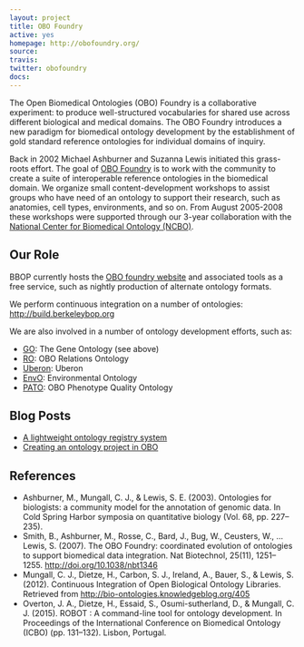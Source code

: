 ```yaml
---
layout: project
title: OBO Foundry
active: yes
homepage: http://obofoundry.org/
source: 
travis:
twitter: obofoundry
docs: 
---
```


The Open Biomedical Ontologies (OBO) Foundry is a collaborative experiment: to produce well-structured vocabularies for shared use across different biological and medical domains. The OBO Foundry introduces a new paradigm for biomedical ontology development by the establishment of gold standard reference ontologies for individual domains of inquiry.

Back in 2002 Michael Ashburner and Suzanna Lewis initiated this grass-roots effort. The goal of [OBO Foundry](http://obofoundry.org/) is to work with the community to create a suite of interoperable reference ontologies in the biomedical domain. We organize small content-development workshops to assist groups who have need of an ontology to support their research, such as anatomies, cell types, environments, and so on. From August 2005-2008 these workshops were supported through our 3-year collaboration with the [National Center for Biomedical Ontology (NCBO)](http://bioontology.org/).

## Our Role

BBOP currently hosts the [OBO foundry website](http://www.obofoundry.org/) and associated tools as a free service, such as nightly production of alternate ontology formats.

We perform continuous integration on a number of ontologies: http://build.berkeleybop.org

We are also involved in a number of ontology development efforts, such as:

- [GO](http://www.geneontology.org/): The Gene Ontology (see above)
- [RO](http://www.obofoundry.org/ro/): OBO Relations Ontology
- [Uberon](http://uberon.org): Uberon
- [EnvO](http://environmentontology.org/): Environmental Ontology
- [PATO](http://www.bioontology.org/wiki/index.php/PATO:Main_Page): OBO Phenotype Quality Ontology

## Blog Posts

 * [A lightweight ontology registry system](https://douroucouli.wordpress.com/2015/08/27/a-lightweight-ontology-registry-system/)
 * [Creating an ontology project in OBO](https://douroucouli.wordpress.com/2015/12/16/creating-an-ontology-project-an-update/)

## References

 * Ashburner, M., Mungall, C. J., & Lewis, S. E. (2003). Ontologies for biologists: a community model for the annotation of genomic data. In Cold Spring Harbor symposia on quantitative biology (Vol. 68, pp. 227–235).
 * Smith, B., Ashburner, M., Rosse, C., Bard, J., Bug, W., Ceusters, W., … Lewis, S. (2007). The OBO Foundry: coordinated evolution of ontologies to support biomedical data integration. Nat Biotechnol, 25(11), 1251–1255. http://doi.org/10.1038/nbt1346
 * Mungall, C. J., Dietze, H., Carbon, S. J., Ireland, A., Bauer, S., & Lewis, S. (2012). Continuous Integration of Open Biological Ontology Libraries. Retrieved from http://bio-ontologies.knowledgeblog.org/405
 * Overton, J. A., Dietze, H., Essaid, S., Osumi-sutherland, D., & Mungall, C. J. (2015). ROBOT : A command-line tool for ontology development. In Proceedings of the International Conference on Biomedical Ontology (ICBO) (pp. 131–132). Lisbon, Portugal.
